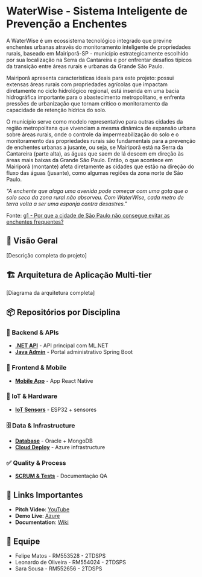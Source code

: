 # WaterWise - Sistema Inteligente de Prevenção a Enchentes

A WaterWise é um ecossistema tecnológico integrado que previne enchentes urbanas através do monitoramento inteligente de propriedades rurais, baseado em Mairiporã-SP - município estrategicamente escolhido por sua localização na Serra da Cantareira e por enfrentar desafios típicos da transição entre áreas rurais e urbanas da Grande São Paulo. 

Mairiporã apresenta características ideais para este projeto: possui extensas áreas rurais com propriedades agrícolas que impactam diretamente no ciclo hidrológico regional, está inserida em uma bacia hidrográfica importante para o abastecimento metropolitano, e enfrenta pressões de urbanização que tornam crítico o monitoramento da capacidade de retenção hídrica do solo. 

O município serve como modelo representativo para outras cidades da região metropolitana que vivenciam a mesma dinâmica de expansão urbana sobre áreas rurais, onde o controle da impermeabilização do solo e o monitoramento das propriedades rurais são fundamentais para a prevenção de enchentes urbanas a jusante, ou seja, se Mairiporã está na Serra da Cantareira (parte alta), as águas que saem de lá descem em direção às áreas mais baixas da Grande São Paulo. Então, o que acontece em Mairiporã (montante) afeta diretamente as cidades que estão na direção do fluxo das águas (jusante), como algumas regiões da zona norte de São Paulo.

*"A enchente que alaga uma avenida pode começar com uma gota que o solo seco da zona rural não absorveu. Com WaterWise, cada metro de terra volta a ser uma esponja contra desastres."*

Fonte: [g1 - Por que a cidade de São Paulo não consegue evitar as enchentes frequentes?](https://g1.globo.com/sp/sao-paulo/noticia/2020/02/10/por-que-a-cidade-de-sao-paulo-nao-consegue-evitar-as-enchentes-frequentes.ghtml)

## 🌊 Visão Geral
[Descrição completa do projeto]

## 🏗️ Arquitetura de Aplicação Multi-tier
[Diagrama da arquitetura completa]

## 📦 Repositórios por Disciplina

### 🔧 Backend & APIs
- **[.NET API](https://github.com/WaterWise-FIAP-2025/waterwise-api-dotnet)** - API principal com ML.NET
- **[Java Admin](https://github.com/WaterWise-FIAP-2025/waterwise-admin-java)** - Portal administrativo Spring Boot

### 📱 Frontend & Mobile  
- **[Mobile App](https://github.com/WaterWise-FIAP-2025/waterwise-mobile-react)** - App React Native

### 🤖 IoT & Hardware
- **[IoT Sensors](https://github.com/WaterWise-FIAP-2025/waterwise-iot-sensors)** - ESP32 + sensores

### 🗄️ Data & Infrastructure
- **[Database](https://github.com/WaterWise-FIAP-2025/waterwise-database-oracle)** - Oracle + MongoDB
- **[Cloud Deploy](https://github.com/WaterWise-FIAP-2025/waterwise-cloud-azure)** - Azure infrastructure

### ✅ Quality & Process
- **[SCRUM & Tests](https://github.com/WaterWise-FIAP-2025/waterwise-scrum-docs)** - Documentação QA

## 🎯 Links Importantes
- **Pitch Video**: [YouTube](...)
- **Demo Live**: [Azure](...)
- **Documentation**: [Wiki](...)

## 👥 Equipe
- Felipe Matos - RM553528 - 2TDSPS
- Leonardo de Oliveira - RM554024 - 2TDSPS
- Sara Sousa - RM552656 - 2TDSPS
